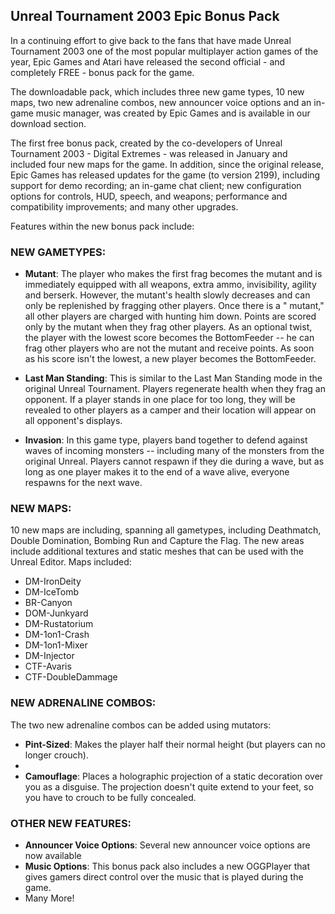 ## Unreal Tournament 2003 Epic Bonus Pack

In a continuing effort to give back to the fans that have made Unreal Tournament 2003 one of the most popular multiplayer action games of
the year, Epic Games and Atari have released the second official - and completely FREE - bonus pack for the game.

The downloadable pack, which includes three new game types, 10 new maps, two new adrenaline combos, new announcer voice options and an
in-game music manager, was created by Epic Games and is available in our download section.

The first free bonus pack, created by the co-developers of Unreal Tournament 2003 - Digital Extremes - was released in January and included
four new maps for the game. In addition, since the original release, Epic Games has released updates for the game (to version 2199),
including support for demo recording; an in-game chat client; new configuration options for controls, HUD, speech, and weapons; performance
and compatibility improvements; and many other upgrades.

Features within the new bonus pack include:

### NEW GAMETYPES:

- **Mutant**: The player who makes the first frag becomes the mutant and is immediately equipped with all weapons, extra ammo, invisibility,
agility and berserk. However, the mutant's health slowly decreases and can only be replenished by fragging other players. Once there is a "
mutant," all other players are charged with hunting him down. Points are scored only by the mutant when they frag other players. As an
optional twist, the player with the lowest score becomes the BottomFeeder -- he can frag other players who are not the mutant and receive
points. As soon as his score isn't the lowest, a new player becomes the BottomFeeder.

- **Last Man Standing**: This is similar to the Last Man Standing mode in the original Unreal Tournament. Players regenerate health when they
frag an opponent. If a player stands in one place for too long, they will be revealed to other players as a camper and their location will
appear on all opponent's displays.

- **Invasion**: In this game type, players band together to defend against waves of incoming monsters -- including many of the monsters from the
original Unreal. Players cannot respawn if they die during a wave, but as long as one player makes it to the end of a wave alive, everyone
respawns for the next wave.

### NEW MAPS:

10 new maps are including, spanning all gametypes, including Deathmatch, Double Domination, Bombing Run and Capture the Flag. The new areas
include additional textures and static meshes that can be used with the Unreal Editor. Maps included:

- DM-IronDeity
- DM-IceTomb
- BR-Canyon
- DOM-Junkyard
- DM-Rustatorium
- DM-1on1-Crash
- DM-1on1-Mixer
- DM-Injector
- CTF-Avaris
- CTF-DoubleDammage

### NEW ADRENALINE COMBOS:

The two new adrenaline combos can be added using mutators:

- **Pint-Sized**: Makes the player half their normal height (but players can no longer crouch).
- 
- **Camouflage**: Places a holographic projection of a static decoration over you as a disguise. The projection doesn't quite extend to your
feet, so you have to crouch to be fully concealed.

### OTHER NEW FEATURES:

- **Announcer Voice Options**: Several new announcer voice options are now available
- **Music Options**: This bonus pack also includes a new OGGPlayer that gives gamers direct control over the music that is played during the
game.
- Many More!
